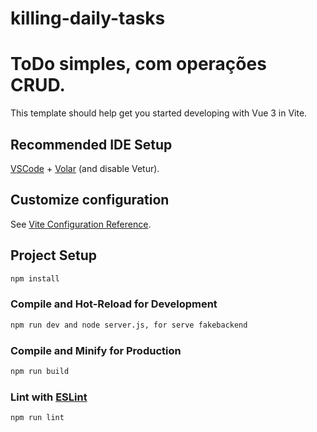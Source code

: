 # killing-daily-tasks

# ToDo simples, com operações CRUD.

This template should help get you started developing with Vue 3 in Vite.

## Recommended IDE Setup

[VSCode](https://code.visualstudio.com/) + [Volar](https://marketplace.visualstudio.com/items?itemName=Vue.volar) (and disable Vetur).

## Customize configuration

See [Vite Configuration Reference](https://vitejs.dev/config/).

## Project Setup

```sh
npm install
```

### Compile and Hot-Reload for Development

```sh
npm run dev and node server.js, for serve fakebackend
```

### Compile and Minify for Production

```sh
npm run build
```

### Lint with [ESLint](https://eslint.org/)

```sh
npm run lint
```
